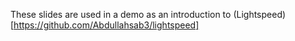 These slides are used in a demo as an introduction to (Lightspeed)[https://github.com/Abdullahsab3/lightspeed]